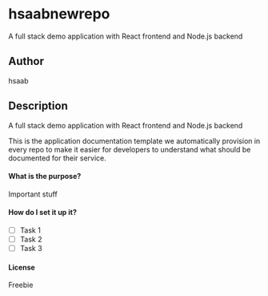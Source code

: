 # hsaabnewrepo

A full stack demo application with React frontend and Node.js backend

## Author
hsaab

## Description
A full stack demo application with React frontend and Node.js backend

This is the application documentation template we automatically provision in every repo to make it easier for developers to understand what should be documented for their service.

#### What is the purpose? 
Important stuff

#### How do I set it up it?
- [ ] Task 1
- [ ] Task 2
- [ ] Task 3

#### License
Freebie

